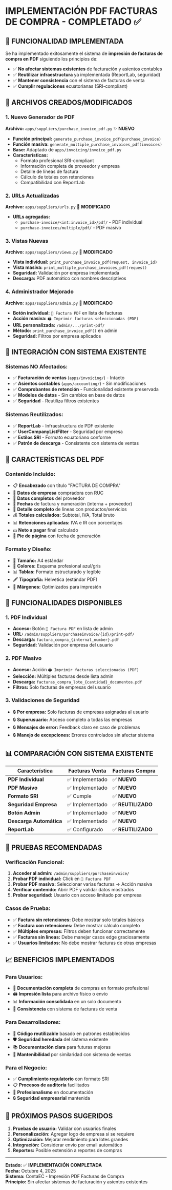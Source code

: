 # IMPLEMENTACIÓN PDF FACTURAS DE COMPRA - COMPLETADO ✅

## 🎯 **FUNCIONALIDAD IMPLEMENTADA**

Se ha implementado exitosamente el sistema de **impresión de facturas de compra en PDF** siguiendo los principios de:
- ✅ **No afectar sistemas existentes** de facturación y asientos contables
- ✅ **Reutilizar infraestructura** ya implementada (ReportLab, seguridad)
- ✅ **Mantener consistencia** con el sistema de facturas de venta
- ✅ **Cumplir regulaciones** ecuatorianas (SRI-compliant)

## 📁 **ARCHIVOS CREADOS/MODIFICADOS**

### **1. Nuevo Generador de PDF**
**Archivo:** `apps/suppliers/purchase_invoice_pdf.py` ✨ **NUEVO**
- **Función principal:** `generate_purchase_invoice_pdf(purchase_invoice)`
- **Función masiva:** `generate_multiple_purchase_invoices_pdf(invoices)`
- **Base:** Adaptado de `apps/invoicing/invoice_pdf.py`
- **Características:**
  - Formato profesional SRI-compliant
  - Información completa de proveedor y empresa
  - Detalle de líneas de factura
  - Cálculo de totales con retenciones
  - Compatibilidad con ReportLab

### **2. URLs Actualizadas**
**Archivo:** `apps/suppliers/urls.py` 🔧 **MODIFICADO**
- **URLs agregadas:**
  - `purchase-invoice/<int:invoice_id>/pdf/` - PDF individual
  - `purchase-invoices/multiple/pdf/` - PDF masivo

### **3. Vistas Nuevas**
**Archivo:** `apps/suppliers/views.py` 🔧 **MODIFICADO**
- **Vista individual:** `print_purchase_invoice_pdf(request, invoice_id)`
- **Vista masiva:** `print_multiple_purchase_invoices_pdf(request)`
- **Seguridad:** Validación por empresa implementada
- **Descarga:** PDF automático con nombres descriptivos

### **4. Administrador Mejorado**
**Archivo:** `apps/suppliers/admin.py` 🔧 **MODIFICADO**
- **Botón individual:** `📄 Factura PDF` en lista de facturas
- **Acción masiva:** `🖨️ Imprimir facturas seleccionadas (PDF)`
- **URL personalizada:** `/admin/.../print-pdf/`
- **Método:** `print_purchase_invoice_pdf()` en admin
- **Seguridad:** Filtros por empresa aplicados

## 🔗 **INTEGRACIÓN CON SISTEMA EXISTENTE**

### **Sistemas NO Afectados:**
- ✅ **Facturación de ventas** (`apps/invoicing/`) - Intacto
- ✅ **Asientos contables** (`apps/accounting/`) - Sin modificaciones  
- ✅ **Comprobantes de retención** - Funcionalidad existente preservada
- ✅ **Modelos de datos** - Sin cambios en base de datos
- ✅ **Seguridad** - Reutiliza filtros existentes

### **Sistemas Reutilizados:**
- ✅ **ReportLab** - Infraestructura de PDF existente
- ✅ **UserCompanyListFilter** - Seguridad por empresa
- ✅ **Estilos SRI** - Formato ecuatoriano conforme
- ✅ **Patrón de descarga** - Consistente con sistema de ventas

## 🎨 **CARACTERÍSTICAS DEL PDF**

### **Contenido Incluido:**
- 📋 **Encabezado** con título "FACTURA DE COMPRA"
- 🏢 **Datos de empresa** compradora con RUC
- 🏪 **Datos completos** del proveedor  
- 📅 **Fechas** de factura y numeración (interna + proveedor)
- 📝 **Detalle completo** de líneas con productos/servicios
- 💰 **Totales calculados:** Subtotal, IVA, Total bruto
- 📊 **Retenciones aplicadas:** IVA e IR con porcentajes
- 💵 **Neto a pagar** final calculado
- 📄 **Pie de página** con fecha de generación

### **Formato y Diseño:**
- 📐 **Tamaño:** A4 estándar
- 🎨 **Colores:** Esquema profesional azul/gris
- 📊 **Tablas:** Formato estructurado y legible
- 🖋️ **Tipografía:** Helvetica (estándar PDF)
- 📏 **Márgenes:** Optimizados para impresión

## 🔧 **FUNCIONALIDADES DISPONIBLES**

### **1. PDF Individual**
- **Acceso:** Botón `📄 Factura PDF` en lista de admin
- **URL:** `/admin/suppliers/purchaseinvoice/{id}/print-pdf/`
- **Descarga:** `factura_compra_{internal_number}.pdf`
- **Seguridad:** Validación por empresa del usuario

### **2. PDF Masivo**
- **Acceso:** Acción `🖨️ Imprimir facturas seleccionadas (PDF)`
- **Selección:** Múltiples facturas desde lista admin
- **Descarga:** `facturas_compra_lote_{cantidad}_documentos.pdf`
- **Filtros:** Solo facturas de empresas del usuario

### **3. Validaciones de Seguridad**
- 🔒 **Por empresa:** Solo facturas de empresas asignadas al usuario
- 🔒 **Superusuario:** Acceso completo a todas las empresas
- 🔒 **Mensajes de error:** Feedback claro en caso de problemas
- 🔒 **Manejo de excepciones:** Errores controlados sin afectar sistema

## 📊 **COMPARACIÓN CON SISTEMA EXISTENTE**

| Característica | Facturas Venta | Facturas Compra |
|----------------|----------------|-----------------|
| **PDF Individual** | ✅ Implementado | ✅ **NUEVO** |
| **PDF Masivo** | ✅ Implementado | ✅ **NUEVO** |
| **Formato SRI** | ✅ Cumple | ✅ **NUEVO** |
| **Seguridad Empresa** | ✅ Implementado | ✅ **REUTILIZADO** |
| **Botón Admin** | ✅ Implementado | ✅ **NUEVO** |
| **Descarga Automática** | ✅ Implementado | ✅ **NUEVO** |
| **ReportLab** | ✅ Configurado | ✅ **REUTILIZADO** |

## 🧪 **PRUEBAS RECOMENDADAS**

### **Verificación Funcional:**
1. **Acceder al admin:** `/admin/suppliers/purchaseinvoice/`
2. **Probar PDF individual:** Click en `📄 Factura PDF`
3. **Probar PDF masivo:** Seleccionar varias facturas → Acción masiva
4. **Verificar contenido:** Abrir PDF y validar datos mostrados
5. **Probar seguridad:** Usuario con acceso limitado por empresa

### **Casos de Prueba:**
- ✅ **Factura sin retenciones:** Debe mostrar solo totales básicos
- ✅ **Factura con retenciones:** Debe mostrar cálculo completo  
- ✅ **Múltiples empresas:** Filtros deben funcionar correctamente
- ✅ **Facturas sin líneas:** Debe manejar casos edge graciosamente
- ✅ **Usuarios limitados:** No debe mostrar facturas de otras empresas

## 📈 **BENEFICIOS IMPLEMENTADOS**

### **Para Usuarios:**
- 📄 **Documentación completa** de compras en formato profesional
- 🖨️ **Impresión lista** para archivo físico o envío
- 📊 **Información consolidada** en un solo documento
- 🔄 **Consistencia** con sistema de facturas de venta

### **Para Desarrolladores:**
- 🔧 **Código reutilizable** basado en patrones establecidos
- 🛡️ **Seguridad heredada** del sistema existente
- 📚 **Documentación clara** para futuras mejoras
- 🔄 **Mantenibilidad** por similaridad con sistema de ventas

### **Para el Negocio:**
- ✅ **Cumplimiento regulatorio** con formato SRI
- 📋 **Procesos de auditoría** facilitados
- 💼 **Profesionalismo** en documentación
- 🔒 **Seguridad empresarial** mantenida

## 🚀 **PRÓXIMOS PASOS SUGERIDOS**

1. **Pruebas de usuario:** Validar con usuarios finales
2. **Personalización:** Agregar logo de empresa si se requiere
3. **Optimización:** Mejorar rendimiento para lotes grandes
4. **Integración:** Considerar envío por email automático
5. **Reportes:** Posible extensión a reportes de compras

---

**Estado:** ✅ **IMPLEMENTACIÓN COMPLETADA**  
**Fecha:** Octubre 4, 2025  
**Sistema:** ContaEC - Impresión PDF Facturas de Compra  
**Principio:** Sin afectar sistemas de facturación y asientos existentes